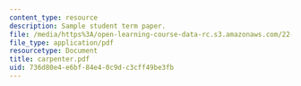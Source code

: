 ```yaml
---
content_type: resource
description: Sample student term paper.
file: /media/https%3A/open-learning-course-data-rc.s3.amazonaws.com/22-314j-structural-mechanics-in-nuclear-power-technology-fall-2006/736d80e4e6bf84e40c9dc3cff49be3fb_carpenter.pdf
file_type: application/pdf
resourcetype: Document
title: carpenter.pdf
uid: 736d80e4-e6bf-84e4-0c9d-c3cff49be3fb
---
```

